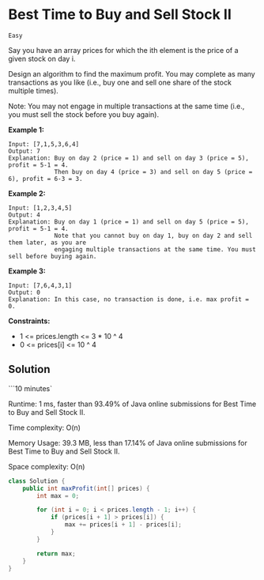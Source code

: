 # Best Time to Buy and Sell Stock II

`Easy`

Say you have an array prices for which the ith element is the price of a given stock on day i.

Design an algorithm to find the maximum profit. You may complete as many transactions as you like (i.e., buy one and sell one share of the stock multiple times).

Note: You may not engage in multiple transactions at the same time (i.e., you must sell the stock before you buy again).

**Example 1:**

```none
Input: [7,1,5,3,6,4]
Output: 7
Explanation: Buy on day 2 (price = 1) and sell on day 3 (price = 5), profit = 5-1 = 4.
             Then buy on day 4 (price = 3) and sell on day 5 (price = 6), profit = 6-3 = 3.
```

**Example 2:**

```none
Input: [1,2,3,4,5]
Output: 4
Explanation: Buy on day 1 (price = 1) and sell on day 5 (price = 5), profit = 5-1 = 4.
             Note that you cannot buy on day 1, buy on day 2 and sell them later, as you are
             engaging multiple transactions at the same time. You must sell before buying again.
```

**Example 3:**

```none
Input: [7,6,4,3,1]
Output: 0
Explanation: In this case, no transaction is done, i.e. max profit = 0.
```

**Constraints:**

- 1 <= prices.length <= 3 * 10 ^ 4
- 0 <= prices[i] <= 10 ^ 4

## Solution

```10 minutes`

Runtime: 1 ms, faster than 93.49% of Java online submissions for Best Time to Buy and Sell Stock II.

Time complexity: O(n)

Memory Usage: 39.3 MB, less than 17.14% of Java online submissions for Best Time to Buy and Sell Stock II.

Space complexity: O(n)

```java
class Solution {
    public int maxProfit(int[] prices) {
        int max = 0;

        for (int i = 0; i < prices.length - 1; i++) {
            if (prices[i + 1] > prices[i]) {
                max += prices[i + 1] - prices[i];
            }
        }

        return max;
    }
}
```
